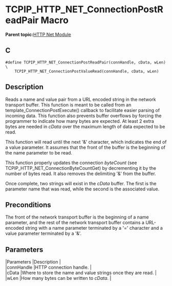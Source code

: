 # TCPIP\_HTTP\_NET\_ConnectionPostReadPair Macro

**Parent topic:**[HTTP Net Module](GUID-4EFEB885-ECF8-44B5-8F23-1D05952E1845.md)

## C

```
#define TCPIP_HTTP_NET_ConnectionPostReadPair(connHandle, cData, wLen) \
    TCPIP_HTTP_NET_ConnectionPostValueRead(connHandle, cData, wLen)
```

## Description

Reads a name and value pair from a URL encoded string in the network transport buffer. This function is meant to be called from an template\_ConnectionPostExecute\(\) callback to facilitate easier parsing of incoming data. This function also prevents buffer overflows by forcing the programmer to indicate how many bytes are expected. At least 2 extra bytes are needed in *cData* over the maximum length of data expected to be read.

This function will read until the next '&' character, which indicates the end of a value parameter. It assumes that the front of the buffer is the beginning of the name parameter to be read.

This function properly updates the connection *byteCount* \(see TCPIP\_HTTP\_NET\_ConnectionByteCountGet\) by decrementing it by the number of bytes read. It also removes the delimiting '&' from the buffer.

Once complete, two strings will exist in the *cData* buffer. The first is the parameter name that was read, while the second is the associated value.

## Preconditions

The front of the network transport buffer is the beginning of a name parameter, and the rest of the network transport buffer contains a URL-encoded string with a name parameter terminated by a '=' character and a value parameter terminated by a '&'.

## Parameters

\|Parameters \|Description \|<br />\|connHandle \|HTTP connection handle. \|<br />\|cData \|Where to store the name and value strings once they are read. \|<br />\|wLen \|How many bytes can be written to *cData*. \|

